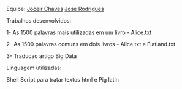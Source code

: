 Equipe: 
[Joceir Chaves](https://github.com/Joceir) 
[Jose Rodrigues](https://github.com/jrodrigues1977)

Trabalhos desenvolvidos:

1- As 1500 palavras mais utilizadas em um livro - Alice.txt

2- As 1500 palavras comuns em dois livros - Alice.txt e Flatland.txt

3- Traducao artigo Big Data

Linguagem utilizadas:

Shell Script para tratar textos html e Pig latin
